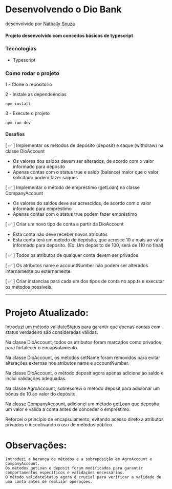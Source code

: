# Desenvolvendo o Dio Bank

desenvolvido por [Nathally Souza](https://github.com/nathyts)

#### Projeto desenvolvido com conceitos básicos de typescript

### Tecnologias

- Typescript

### Como rodar o projeto

1 - Clone o repositório

2 - Instale as dependeências

    npm install

3 - Execute o projeto

    npm run dev

#### Desafios

[ ✅ ] Implementar os métodos de depósito (deposit) e saque (withdraw) na classe DioAccount

- Os valores dos saldos devem ser alterados, de acordo com o valor informado para depósito
- Apenas contas com o status true e saldo (balance) maior que o valor solicitado podem fazer saques

[ ✅ ] Implementar o método de empréstimo (getLoan) na classe CompanyAccount

- Os valores do saldos deve ser acrescidos, de acordo com o valor informado para empréstimo
- Apenas contas com o status true podem fazer empréstimo

[ ✅ ] Criar um novo tipo de conta a partir da DioAccount

- Esta conta não deve receber novos atributos
- Esta conta terá um método de depósito, que acresce 10 a mais ao valor informado para depósito. (Ex: Um depósito de 100, será de 110 no final)

[ ✅ ] Todos os atributos de qualquer conta devem ser privados

[ ✅ ] Os atributos name e accountNumber não podem ser alterados internamente ou externamente

[ ✅ ] Criar instancias para cada um dos tipos de conta no app.ts e executar os métodos possíveis.

---

# Projeto Atualizado:

   Introduzi um método validateStatus para garantir que apenas contas com status verdadeiro são consideradas válidas.

   Na classe DioAccount, todos os atributos foram marcados como privados para fortalecer o encapsulamento.

   Na classe DioAccount, os métodos setName foram removidos para evitar alterações externas nos atributos name e accountNumber.

   Na classe DioAccount, o método deposit agora apenas adiciona ao saldo e inclui validações adequadas.

   Na classe AgroAccount, sobrescrevi o método deposit para adicionar um bônus de 10 ao valor do depósito.

   Na classe CompanyAccount, adicionei um método getLoan que deposita um valor e valida a conta antes de conceder o empréstimo.

   Reforcei o princípio de encapsulamento, evitando acesso direto a atributos privados e incentivando o uso de métodos público

# Observações:

    Introduzi a herança de métodos e a sobreposição em AgroAccount e CompanyAccount.
    Os métodos getLoan e deposit foram modificados para garantir comportamentos específicos e validações necessárias.
    O método validateStatus agora é crucial para verificar a validade de uma conta antes de realizar operações.
